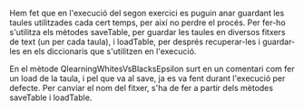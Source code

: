Hem fet que en l'execució del segon exercici es puguin anar guardant les taules utilitzades
cada cert temps, per així no perdre el procés.
Per fer-ho s'utilitza els mètodes saveTable, per guardar les taules en diversos fitxers de text (un per cada taula), 
i loadTable, per després recuperar-les i guardar-les en els diccionaris que s'utilitzen en l'execució.

En el mètode QlearningWhitesVsBlacksEpsilon surt en un comentari com fer un load de la taula, 
i pel que va al save, ja es va fent durant l'execució per defecte. 
Per canviar el nom del fitxer, s'ha de fer a partir dels mètodes saveTable i loadTable.